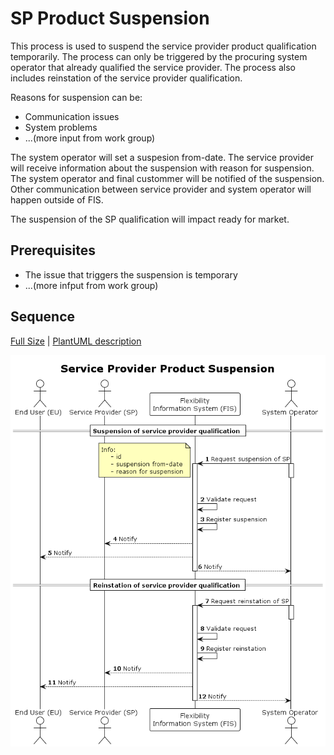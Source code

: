 # SP Product Suspension

This process is used to suspend the service provider product qualification temporarily. The process can only be triggered by the procuring system operator that already qualified the service provider. The process also includes reinstation of the service provider qualification. 

Reasons for suspension can be:
* Communication issues
* System problems 
* ...(more input from work group)

The system operator will set a suspesion from-date. 
The service provider will receive information about the suspension with reason for suspension. 
The system operator and final custommer will be notified of the suspension.
Other communication between service provider and system operator will happen outside of FIS.

The suspension of the SP qualification will impact ready for market. 

## Prerequisites

* The issue that triggers the suspension is temporary
* ...(more infput from work group)

## Sequence

[Full Size](../diagrams/service_provider_product_suspension.png) |
[PlantUML description](../diagrams/service_provider_product_suspension.plantuml)

![Service Provider contract and termination](../diagrams/service_provider_product_suspension.png)
